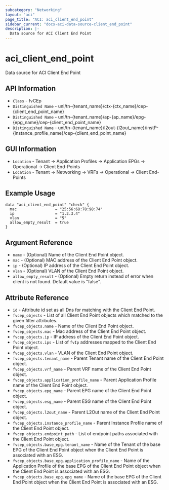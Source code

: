 ```yaml
---
subcategory: "Networking"
layout: "aci"
page_title: "ACI: aci_client_end_point"
sidebar_current: "docs-aci-data-source-client_end_point"
description: |-
  Data source for ACI Client End Point
---
```


# aci_client_end_point

Data source for ACI Client End Point

## API Information ##

* `Class` - fvCEp
* `Distinguished Name` - uni/tn-{tenant_name}/ctx-{ctx_name}/cep-{client_end_point_name}
* `Distinguished Name` - uni/tn-{tenant_name}/ap-{ap_name}/epg-{epg_name}/cep-{client_end_point_name}
* `Distinguished Name` - uni/tn-{tenant_name}/l2out-{l2out_name}/instP-{instance_profile_name}/cep-{client_end_point_name}

## GUI Information ##

* `Location` - Tenant -> Application Profiles -> Application EPGs -> Operational -> Client End-Points
* `Location` - Tenant -> Networking -> VRFs -> Operational -> Client End-Points
## Example Usage

```hcl
data "aci_client_end_point" "check" {
  mac                 = "25:56:68:78:98:74"
  ip                  = "1.2.3.4"
  vlan                = "5"
  allow_empty_result  = true
}
```

## Argument Reference

- `name` - (Optional) Name of the Client End Point object.
- `mac` - (Optional) MAC address of the Client End Point object.
- `ip` - (Optional) IP address of the Client End Point object.
- `vlan` - (Optional) VLAN of the Client End Point object.
- `allow_empty_result` - (Optional) Empty return instead of error when client is not found. Default value is "false". 

## Attribute Reference

- `id` - Attribute id set as all Dns for matching with the Client End Point.
- `fvcep_objects` - List of all Client End Point objects which matched to the given filter attributes.
- `fvcep_objects.name` - Name of the Client End Point object.
- `fvcep_objects.mac` - Mac address of the Client End Point object.
- `fvcep_objects.ip` - IP address of the Client End Point object.
- `fvcep_objects.ips` - List of `fvIp` addresses mapped to the Client End Point object.
- `fvcep_objects.vlan` - VLAN of the Client End Point object.
- `fvcep_objects.tenant_name` - Parent Tenant name of the Client End Point object.
- `fvcep_objects.vrf_name` - Parent VRF name of the Client End Point object.
- `fvcep_objects.application_profile_name` - Parent Application Profile name of the Client End Point object.
- `fvcep_objects.epg_name` - Parent EPG name of the Client End Point object.
- `fvcep_objects.esg_name` - Parent ESG name of the Client End Point object.
- `fvcep_objects.l2out_name` - Parent L2Out name of the Client End Point object.
- `fvcep_objects.instance_profile_name` - Parent Instance Profile name of the Client End Point object.
- `fvcep_objects.endpoint_path` - List of endpoint paths associated with the Client End Point object.
- `fvcep_objects.base_epg.tenant_name` - Name of the Tenant of the base EPG of the Client End Point object when the Client End Point is associated with an ESG.
- `fvcep_objects.base_epg.application_profile_name` - Name of the Application Profile of the base EPG of the Client End Point object when the Client End Point is associated with an ESG.
- `fvcep_objects.base_epg.epg_name` - Name of the base EPG of the Client End Point object when the Client End Point is associated with an ESG.
